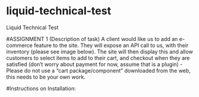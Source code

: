 # liquid-technical-test
Liquid Technical Test 

#ASSIGNMENT 1 (Description of task)
A client would like us to add an e-commerce feature to the site. They will expose an API call to us, with their inventory (please see image below). The site will then display this and allow customers to select items to add to their cart, and checkout when they are satisfied (don’t worry about payment for now, assume that is a plugin) -Please do not use a “cart 
package/component” downloaded from the web, this needs to be your own work.

#Instructions on Installation:

